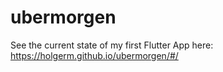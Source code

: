 # ubermorgen

See the current state of my first Flutter App here: https://holgerm.github.io/ubermorgen/#/
